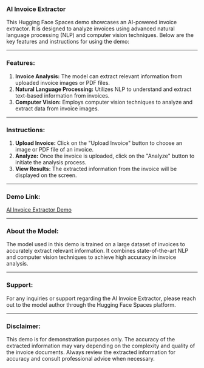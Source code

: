 ### AI Invoice Extractor

This Hugging Face Spaces demo showcases an AI-powered invoice extractor. It is designed to analyze invoices using advanced natural language processing (NLP) and computer vision techniques. Below are the key features and instructions for using the demo:

---

### Features:

1. **Invoice Analysis:** The model can extract relevant information from uploaded invoice images or PDF files.
2. **Natural Language Processing:** Utilizes NLP to understand and extract text-based information from invoices.
3. **Computer Vision:** Employs computer vision techniques to analyze and extract data from invoice images.

---

### Instructions:

1. **Upload Invoice:** Click on the "Upload Invoice" button to choose an image or PDF file of an invoice.
2. **Analyze:** Once the invoice is uploaded, click on the "Analyze" button to initiate the analysis process.
3. **View Results:** The extracted information from the invoice will be displayed on the screen.

---

### Demo Link:

[AI Invoice Extractor Demo](https://huggingface.co/spaces/lisaf/AI-Invoice_Extractor)

---

### About the Model:

The model used in this demo is trained on a large dataset of invoices to accurately extract relevant information. It combines state-of-the-art NLP and computer vision techniques to achieve high accuracy in invoice analysis.

---

### Support:

For any inquiries or support regarding the AI Invoice Extractor, please reach out to the model author through the Hugging Face Spaces platform.

---

### Disclaimer:

This demo is for demonstration purposes only. The accuracy of the extracted information may vary depending on the complexity and quality of the invoice documents. Always review the extracted information for accuracy and consult professional advice when necessary.

